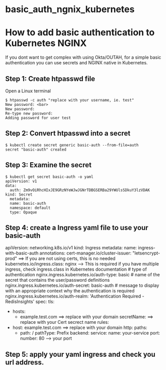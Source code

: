 # basic_auth_ngnix_kubernetes
# How to add basic authentication to Kubernetes NGINX

If you dont want to get complex with using Okta/OUTAH, for a simple basic authentication you can use secrets and NGINX native in Kubernetes.

## Step 1: Create htpasswd file
Open a Linux terminal

    $ htpasswd -c auth "replace with your username, ie. test"
    New password: <bar>
    New password:
    Re-type new password:
    Adding password for user test
    
 ## Step 2: Convert htpasswd into a secret
 
    $ kubectl create secret generic basic-auth --from-file=auth
    secret "basic-auth" created
    
 ## Step 3: Examine the secret
 
    $ kubectl get secret basic-auth -o yaml
    apiVersion: v1
    data:
      auth: Zm9vOiRhcHIxJE9GRzNYeWJwJGNrTDBGSERBa29YWUlsSDkuY3lzVDAK
    kind: Secret
      metadata:
      name: basic-auth
      namespace: default
      type: Opaque
      
 ## Step 4: create a Ingress yaml file to use your basic-auth
 
 apiVersion: networking.k8s.io/v1
kind: Ingress
metadata:
  name: ingress-with-basic-auth
  annotations:
    cert-manager.io/cluster-issuer: "letsencrypt-prod" ==> If you are not using certs, this is no needed
    kubernetes.io/ingress.class: nginx  --> This is required if you have multiple ingress, check ingress.class in Kubernetes documentation
    # type of authentication
    nginx.ingress.kubernetes.io/auth-type: basic
    # name of the secret that contains the user/password definitions
    nginx.ingress.kubernetes.io/auth-secret: basic-auth
    # message to display with an appropriate context why the authentication is required
    nginx.ingress.kubernetes.io/auth-realm: 'Authentication Required - RedisInsights'
spec:
 tls:
  - hosts:
    - example.test.com  ==> replace with your domain
    secretName: ==> replace with your Cert secrect name
 rules:
  - host: example.test.com  ==> replace with your domain
    http:
      paths:
      - path: /
        pathType: Prefix
        backend:
          service: 
            name: your-service
            port: 
              number: 80  --> your port
 

## Step 5: apply your yaml ingress and check you url address.

